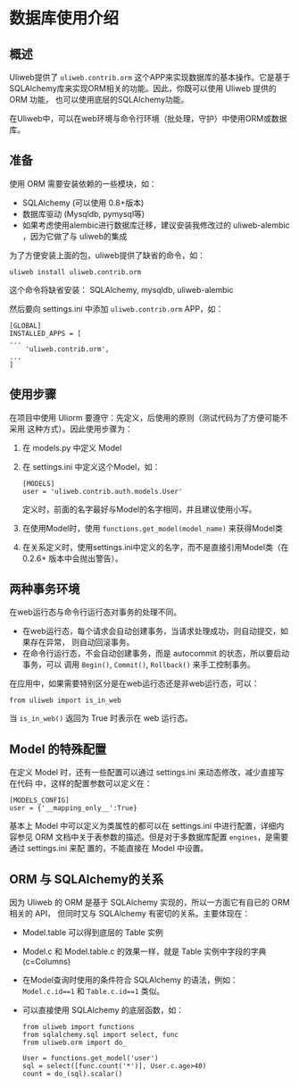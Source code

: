 # 数据库使用介绍

## 概述

Uliweb提供了 `uliweb.contrib.orm` 这个APP来实现数据库的基本操作。它是基于
SQLAlchemy库来实现ORM相关的功能。因此，你既可以使用 Uliweb 提供的 ORM 功能，
也可以使用底层的SQLAlchemy功能。

在Uliweb中，可以在web环境与命令行环境（批处理，守护）中使用ORM或数据库。

## 准备

使用 ORM 需要安装依赖的一些模块，如：

* SQLAlchemy (可以使用 0.8+版本)
* 数据库驱动 (Mysqldb, pymysql等)
* 如果考虑使用alembic进行数据库迁移，建议安装我修改过的 uliweb-alembic ，因为它做了与
  uliweb的集成

为了方便安装上面的包，uliweb提供了缺省的命令，如：

```
uliweb install uliweb.contrib.orm
```

这个命令将缺省安装： SQLAlchemy, mysqldb, uliweb-alembic

然后要向 settings.ini 中添加 `uliweb.contrib.orm` APP，如：

```
[GLOBAL]
INSTALLED_APPS = [
...
    'uliweb.contrib.orm',
...
]
```


## 使用步骤

在项目中使用 Uliorm 要遵守：先定义，后使用的原则（测试代码为了方便可能不采用
这种方式）。因此使用步骤为：

1. 在 models.py 中定义 Model
1. 在 settings.ini 中定义这个Model，如：

    ```
    [MODELS]
    user = 'uliweb.contrib.auth.models.User'
    ```
    
    定义时，前面的名字最好与Model的名字相同，并且建议使用小写。
    
1. 在使用Model时，使用 `functions.get_model(model_name)` 来获得Model类
1. 在关系定义时，使用settings.ini中定义的名字，而不是直接引用Model类（在0.2.6+
   版本中会抛出警告）。

## 两种事务环境

在web运行态与命令行运行态对事务的处理不同。

* 在web运行态，每个请求会自动创建事务，当请求处理成功，则自动提交，如果存在异常，
则自动回滚事务。
* 在命令行运行态，不会自动创建事务，而是 autocommit 的状态，所以要启动事务，可以
调用 `Begin()`, `Commit()`, `Rollback()` 来手工控制事务。

在应用中，如果需要特别区分是在web运行态还是非web运行态，可以：

```
from uliweb import is_in_web
```

当 `is_in_web()` 返回为 True 时表示在 web 运行态。

## Model 的特殊配置

在定义 Model 时，还有一些配置可以通过 settings.ini 来动态修改，减少直接写在代码
中，这样的配置参数可以定义在：

```
[MODELS_CONFIG]
user = {'__mapping_only__':True}
```

基本上 Model 中可以定义为类属性的都可以在 settings.ini 中进行配置，详细内容参见
ORM 文档中关于表参数的描述。但是对于多数据库配置 `engines`，是需要通过 settings.ini 来配
置的，不能直接在 Model 中设置。

## ORM 与 SQLAlchemy的关系

因为 Uliweb 的 ORM 是基于 SQLAlchemy 实现的，所以一方面它有自已的 ORM 相关的 API，
但同时又与 SQLAlchemy 有密切的关系。主要体现在：

* Model.table 可以得到底层的 Table 实例
* Model.c 和 Model.table.c 的效果一样，就是 Table 实例中字段的字典 (c=Columns)
* 在Model查询时使用的条件符合 SQLAlchemy 的语法，例如： `Model.c.id==1` 和 `Table.c.id==1` 类似。
* 可以直接使用 SQLAlchemy 的底层函数，如：

    ```
    from uliweb import functions
    from sqlalchemy.sql import select, func
    from uliweb.orm import do_
    
    User = functions.get_model('user')
    sql = select([func.count('*')], User.c.age>40)
    count = do_(sql).scalar()
    ```
    
    